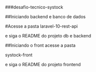 ###desafio-tecnico-systock

##Iniciando backend e banco de dados

#Acesse a pasta
laravel-10-rest-api

e siga o README do projeto db e backend

##Iniciando o front acesse a pasta

systock-front

e siga o README do projeto frontend
